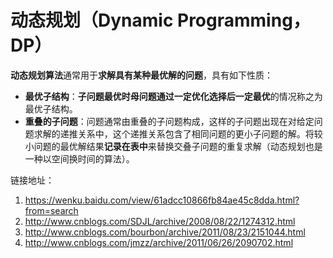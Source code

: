 # 动态规划（Dynamic Programming，DP）
**动态规划算法**通常用于**求解具有某种最优解的问题**，具有如下性质：
* **最优子结构**：**子问题最优时母问题通过一定优化选择后一定最优**的情况称之为最优子结构。
* **重叠的子问题**：问题通常由重叠的子问题构成，这样的子问题出现在对给定问题求解的递推关系中，这个递推关系包含了相同问题的更小子问题的解。将较小问题的最优解结果**记录在表中**来替换交叠子问题的重复求解（动态规划也是一种以空间换时间的算法）。


链接地址：
1. https://wenku.baidu.com/view/61adcc10866fb84ae45c8dda.html?from=search
2. http://www.cnblogs.com/SDJL/archive/2008/08/22/1274312.html
3. http://www.cnblogs.com/bourbon/archive/2011/08/23/2151044.html
4. http://www.cnblogs.com/jmzz/archive/2011/06/26/2090702.html
